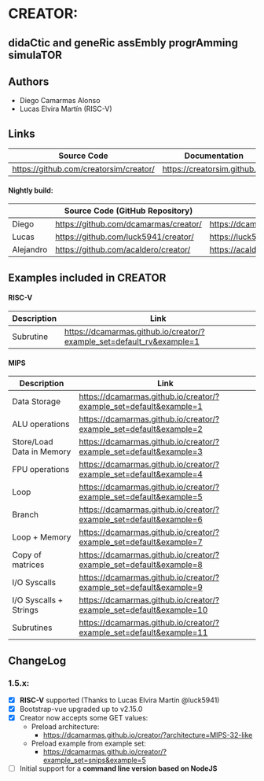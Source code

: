 # CREATOR: 
## didaCtic and geneRic assEmbly progrAmming simulaTOR

## Authors
* Diego Camarmas Alonso
* Lucas Elvira Martín (RISC-V)


## Links
 
| Source Code                             | Documentation                  | Creator                                | 
|-----------------------------------------|--------------------------------|----------------------------------------| 
| https://github.com/creatorsim/creator/  |  https://creatorsim.github.io/ |  https://creatorsim.github.io/creator/ | 

#### Nightly build:

|           | Source Code (GitHub Repository)         | Creator                                | 
|-----------|-----------------------------------------|----------------------------------------| 
| Diego     | https://github.com/dcamarmas/creator/   |  https://dcamarmas.github.io/creator/  | 
| Lucas     | https://github.com/luck5941/creator/    |  https://luck5941.github.io/creator/   | 
| Alejandro | https://github.com/acaldero/creator/    |  https://acaldero.github.io/creator/   | 


## Examples included in CREATOR

#### RISC-V

| Description                | Link                                                                  |
|----------------------------|-----------------------------------------------------------------------| 
| Subrutine                  | https://dcamarmas.github.io/creator/?example_set=default_rv&example=1 |

#### MIPS

| Description                | Link                                                                 |
|----------------------------|----------------------------------------------------------------------|
| Data Storage               | https://dcamarmas.github.io/creator/?example_set=default&example=1   |
| ALU operations             | https://dcamarmas.github.io/creator/?example_set=default&example=2   |
| Store/Load Data in Memory  | https://dcamarmas.github.io/creator/?example_set=default&example=3   |
| FPU operations             | https://dcamarmas.github.io/creator/?example_set=default&example=4   |
| Loop                       | https://dcamarmas.github.io/creator/?example_set=default&example=5   |
| Branch                     | https://dcamarmas.github.io/creator/?example_set=default&example=6   |
| Loop + Memory              | https://dcamarmas.github.io/creator/?example_set=default&example=7   |
| Copy of matrices           | https://dcamarmas.github.io/creator/?example_set=default&example=8   |
| I/O Syscalls               | https://dcamarmas.github.io/creator/?example_set=default&example=9   |
| I/O Syscalls + Strings     | https://dcamarmas.github.io/creator/?example_set=default&example=10  |
| Subrutines                 | https://dcamarmas.github.io/creator/?example_set=default&example=11  |

    
## ChangeLog

### 1.5.x:
- [x] **RISC-V** supported (Thanks to Lucas Elvira Martín @luck5941)
- [x] Bootstrap-vue upgraded up to v2.15.0
- [x] Creator now accepts some GET values:
     * Preload architecture:
       * https://dcamarmas.github.io/creator/?architecture=MIPS-32-like
     * Preload example from example set:
       * https://dcamarmas.github.io/creator/?example_set=snips&example=5
- [ ] Initial support for a **command line version based on NodeJS**
